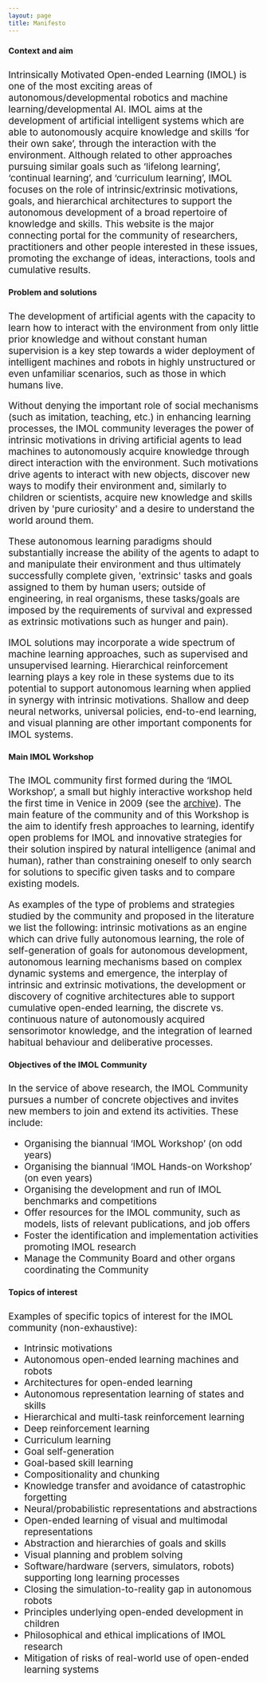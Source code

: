 ```yaml
---
layout: page
title: Manifesto
---
```




<h3 style='margin-bottom: 20pt;'>Context and aim</h3>

<div class='description' style='font-size: 14pt;'>
Intrinsically Motivated Open-ended Learning (IMOL) is one of the most exciting areas of autonomous/developmental robotics and machine learning/developmental AI. 
IMOL aims at the development of artificial intelligent systems which are able to autonomously acquire knowledge and skills ‘for their own sake’, through the interaction with the environment. 
Although related to other approaches pursuing similar goals such as ‘lifelong learning’, ‘continual learning’, and ‘curriculum learning’, IMOL focuses  on the role of
intrinsic/extrinsic motivations, goals, and hierarchical architectures to support the autonomous development of a broad repertoire of knowledge and skills. 
This website is the major connecting portal for the community of researchers, practitioners and other people interested in these issues, promoting the exchange of ideas, interactions, 
tools and cumulative results.
</div>

<h3 style='margin-bottom: 20pt;'>Problem and solutions</h3>

<div class='description' style='font-size: 14pt;'>
<p>The development of artificial agents with the capacity to learn how to interact with the environment from only little prior knowledge and without constant human supervision is 
a key step towards a wider deployment of intelligent machines and robots in highly unstructured or even unfamiliar scenarios, such as those in which humans live.</p>

<p>Without denying the important role of social mechanisms (such as imitation, teaching, etc.) in enhancing learning processes, the IMOL community leverages the power 
of intrinsic motivations in driving artificial agents to lead machines to autonomously acquire knowledge through direct interaction with the environment. 
Such motivations drive agents to interact with new objects, discover new ways to modify their environment and, similarly to children or scientists, acquire new 
knowledge and skills driven by 'pure curiosity' and a desire to understand the world around them.</p>


<p>These autonomous learning paradigms should substantially increase the ability of the agents to adapt to and manipulate their environment and thus ultimately
successfully complete given, 'extrinsic' tasks and goals assigned to them by human users; outside of engineering, in real organisms, these tasks/goals are imposed by the 
requirements of survival and expressed as extrinsic motivations such as hunger and pain).</p>

<p>IMOL solutions may incorporate a wide spectrum of machine learning approaches, such as supervised and unsupervised learning. Hierarchical reinforcement learning plays 
a key role in these systems due to its potential to support autonomous learning when applied in synergy with intrinsic motivations. Shallow and deep neural networks, 
universal policies, end-to-end learning, and visual planning are other important components for IMOL systems.</p>
</div>


<h3 style='margin-bottom: 20pt;'>Main IMOL Workshop</h3>
<div class='description' style='font-size: 14pt;'>
<p>The IMOL community first formed during the ‘IMOL Workshop’, a small but highly interactive workshop held the first time in Venice in 2009 (see the 
<a href="../archive">archive</a>).
The main feature of the community and of this Workshop is the aim to identify fresh approaches to learning, identify open problems for IMOL and innovative strategies for their 
solution inspired by natural intelligence (animal and human), rather than constraining oneself to only search for solutions to specific given tasks and to compare existing models.</p>


<p>As examples of the type of problems and strategies studied by the community and proposed in the literature we list the following: intrinsic motivations as an engine which 
can drive fully autonomous learning, the role of self-generation of goals for autonomous development, autonomous learning mechanisms based on complex dynamic systems and 
emergence, the interplay of intrinsic and extrinsic motivations, the development or discovery of cognitive architectures able to support cumulative open-ended learning, 
the discrete vs. continuous nature of autonomously acquired sensorimotor knowledge, and the integration of learned habitual behaviour and deliberative processes.</p>

</div>

<h3 style='margin-bottom: 20pt;'>Objectives of the IMOL Community</h3>
<div class='description' style='font-size: 14pt;margin-bottom: 10pt'>

In the service of above research, the IMOL Community pursues a number of concrete objectives and invites new members to join and extend its activities. These include:
</div>
<div class='description' style='font-size: 14pt;'>
<ul>
<li>Organising the biannual ‘IMOL Workshop’ (on odd years)</li>
<li>Organising the biannual ‘IMOL Hands-on Workshop’ (on even years)</li>
<li>Organising the development and run of IMOL benchmarks and competitions</li>
<li>Offer resources for the IMOL community, such as models, lists of relevant publications, and job offers</li>
<li>Foster the identification and implementation activities promoting IMOL research</li>
<li>Manage the Community Board and other organs coordinating the Community</li>
</ul>
</div>

<h3 style='margin-bottom: 20pt;'>Topics of interest</h3>
<div class='description' style='font-size: 14pt;margin-bottom: 10pt'>

Examples of specific topics of interest for the IMOL community (non-exhaustive):
</div>
<div class='description' style='font-size: 14pt;'>
<ul>
<li> Intrinsic motivations </li>
<li> Autonomous open-ended learning machines and robots</li>
<li> Architectures for open-ended learning</li>
<li> Autonomous representation learning of states and skills</li>
<li> Hierarchical and multi-task reinforcement learning</li>
<li> Deep reinforcement learning</li>
<li> Curriculum learning</li>
<li> Goal self-generation</li>
<li> Goal-based skill learning</li>
<li> Compositionality and chunking</li>
<li> Knowledge transfer and avoidance of catastrophic forgetting</li>
<li> Neural/probabilistic representations and abstractions</li>
<li> Open-ended learning of visual and multimodal representations</li>
<li> Abstraction and hierarchies of goals and skills</li>
<li> Visual planning and problem solving</li>
<li> Software/hardware (servers, simulators, robots) supporting long learning processes</li>
<li> Closing the simulation-to-reality gap in autonomous robots</li>
<li> Principles underlying open-ended development in children</li>
<li> Philosophical and ethical implications of IMOL research</li>
<li> Mitigation of risks of real-world use of open-ended learning systems</li>
</ul>
</div>

